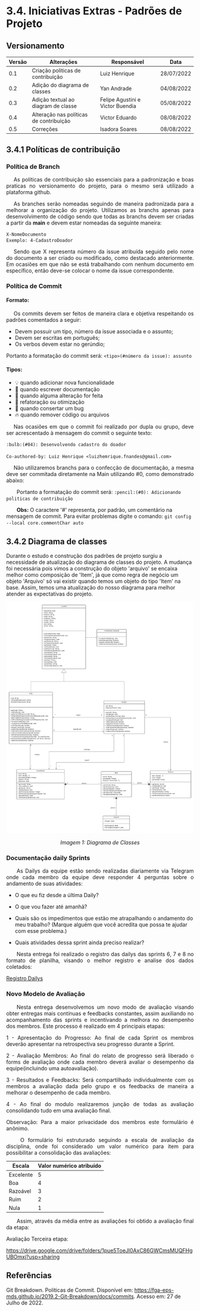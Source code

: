 # 3.4. Iniciativas Extras - Padrões de Projeto

## Versionamento
| Versão | Alterações                                       | Responsável                       |    Data    |
| ------ | ------------------------------------------------ | --------------------------------- | ---------- |
| 0.1    | Criação politicas de contribuição                | Luiz Henrique                     | 28/07/2022 |
| 0.2    | Adição do diagrama de classes                    | Yan Andrade                       | 04/08/2022 |
| 0.3    | Adição textual ao diagram de classe              | Felipe Agustini e Victor Buendia  | 05/08/2022 |
| 0.4    | Alteração nas políticas de contribuição          | Victor Eduardo                    | 08/08/2022 |
| 0.5    | Correções                                        | Isadora Soares                    | 08/08/2022 |
## 3.4.1 Políticas de contribuição

### Política de Branch

<p style="text-align: justify; text-indent: 20px">As políticas de contribuição são essenciais para a padronização e boas praticas no versionamento do projeto, para o mesmo será utilizado a plataforma github.

<p style="text-align: justify; text-indent: 20px">As branches serão nomeadas seguindo de maneira padronizada para a melhorar a organização do projeto. Utilizamos as branchs apenas para desenvolvimento de código sendo que todas as branchs devem ser criadas a partir da <b>main</b> e devem estar nomeadas da seguinte maneira:</p>

``` 
X-NomeDocumento 
Exemplo: 4-CadastroDoador
```

<p style="text-align: justify; text-indent: 20px"> Sendo que X representa número da issue atribuída seguido pelo nome do documento a ser criado ou modificado, como destacado anteriormente. Em ocasiões em que não se está trabalhando com nenhum documento em específico, então deve-se colocar o nome da issue correspondente.</p>

### Política de Commit

#### Formato:

<p style="text-align: justify; text-indent: 20px">Os commits devem ser feitos de maneira clara e objetiva respeitando os padrões comentados a seguir:</p>

- Devem possuir um tipo, número da issue associada e o assunto;
- Devem ser escritas em português;
- Os verbos devem estar no gerúndio;

Portanto a formatação do commit será: ` <tipo>(#número da issue): assunto `

#### Tipos:
- :bulb: quando adicionar nova funcionalidade
- :pencil: quando escrever documentação
- :repeat: quando alguma alteração for feita
- :racehorse: refatoração ou otimização
- :bug: quando consertar um bug
- :fire: quando remover código ou arquivos

<p style="text-align: justify; text-indent: 20px"> Nas ocasiões em que o commit foi realizado por dupla ou grupo, deve ser acrescentado à mensagem do commit o seguinte texto: </p>

```
:bulb:(#04): Desenvolvendo cadastro do doador

Co-authored-by: Luiz Henrique <luizhemrique.fnandes@gmail.com>
```

<p style="text-align: justify; text-indent: 20px">Não utilizaremos branchs para o confecção de documentação, a mesma deve ser commitada diretamente na Main utilizando #0, como demonstrado abaixo:</p>

&emsp;&emsp;Portanto a formatação do commit será: ` :pencil:(#0): Adicionando politicas de contribuição `

&emsp;&emsp;<b>Obs:</b> O caractere '#' representa, por padrão, um comentário na mensagem de commit. Para evitar problemas digite o comando: `git config --local core.commentChar auto`

## 3.4.2 Diagrama de classes

Durante o estudo e construção dos padrões de projeto surgiu a necessidade de atualização do diagrama de classes do projeto. A mudança foi necessária pois vimos a construção do objeto 'arquivo' se encaixa melhor como composição de 'Item', já que como regra de negócio um objeto 'Arquivo' só vai existir quando temos um objeto do tipo 'Item' na base. Assim, temos uma atualização do nosso diagrama para melhor atender as expectativas do projeto.

![Diagrama de Classes](../imgs/DonAct%20-%20Diagrama%20de%20Classes.png)
<p align="center">
    <i>Imagem 1: Diagrama de Classes</i>
</p>

### Documentação daily Sprints

<p align="justify">&emsp;&emsp;As Dailys da equipe estão sendo realizadas diariamente via Telegram onde cada membro da equipe deve responder 4 perguntas sobre o andamento de suas atividades:</p>

- O que eu fiz desde a última Daily?

- O que vou fazer até amanhã?

- Quais são os impedimentos que estão me atrapalhando o andamento do meu trabalho? (Marque alguém que você acredita que possa te ajudar com esse problema.)

- Quais atividades dessa sprint ainda preciso realizar?

<p align="justify">&emsp;&emsp;Nesta entrega foi realizado o registro das dailys das sprints 6, 7 e 8 no formato de planilha, visando o melhor registro e analise dos dados coletados: </p>

[Registro Dailys](https://docs.google.com/spreadsheets/d/14c7agbEHBoryS6Nd4Bq-8rD-v3mqoQNe/edit?usp=sharing&ouid=115308633450486530905&rtpof=true&sd=true)

### Novo Modelo de Avaliação

<p align="justify">&emsp;&emsp;Nesta entrega desenvolvemos um novo modo de avaliação visando obter entregas mais contínuas e feedbacks constantes, assim auxiliando no acompanhamento das sprints e incentivando a melhora no desempenho dos membros. Este processo é realizado em 4 principais etapas:</p>

<p align="justify">1 - Apresentação do Progresso: Ao final de cada Sprint os membros deverão apresentar na retrospectiva seu progresso durante a Sprint.</p>

<p align="justify">2 - Avaliação Membros: Ao final do relato de progresso será liberado o forms de avaliação onde cada membro deverá avaliar o desempenho da equipe(incluindo uma autoavaliação).</p>

<p align="justify">3 - Resultados e Feedbacks: Será compartilhado individualmente com os membros a avaliação dada pelo grupo e os feedbacks de maneira a melhorar o desempenho de cada membro.</p>

<p align="justify">4 - Ao final do modulo realizaremos junção de todas as avaliação consolidando tudo em uma avaliação final.</p>

<p align="justify">Observação: Para a maior privacidade dos membros este formulário é anônimo.</p>

<p align="justify">&emsp;&emsp; O formulário foi estruturado seguindo a escala de avaliação da disciplina, onde foi considerado um valor numérico para item para possibilitar a consolidação das avaliações:</p>

| Escala | Valor numérico atribuído  | 
| ------ | -------------------------- | 
| Excelente | 5 |
| Boa | 4 |
| Razoável | 3 |
| Ruim | 2 |
| Nula | 1 |

<p align="justify">&emsp;&emsp;Assim, através da média entre as avaliações foi obtido a avaliação final da etapa:</p>

Avaliação Terceira etapa: 

<https://drive.google.com/drive/folders/1pue5ToeJl0AxC86GWCmsMUQFHgUBOmxj?usp=sharing>

## Referências

Git Breakdown. Politicas de Commit. Disponível em: https://fga-eps-mds.github.io/2019.2-Git-Breakdown/docs/commits. Acesso em: 27 de Julho de 2022.

